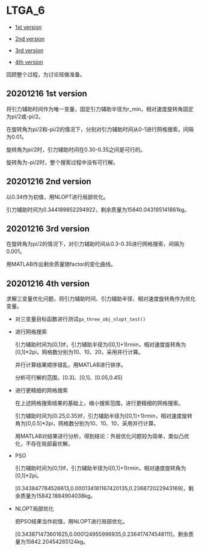 # LTGA_6

* [1st version](#20201216-1st-version)

* [2nd version](#20201216-2nd-version)

* [3rd version](#20201216-3rd-version)

* [4th version](#20201216-4th-version)

回顾整个过程，为讨论班做准备。

## 20201216 1st version

将引力辅助时间作为唯一变量，固定引力辅助半径为r_min，相对速度旋转角固定为pi/2或-pi/2。

在旋转角为pi/2和-pi/2的情况下，分别对引力辅助时间从0-1进行网格搜索，间隔为0.01。

旋转角为pi/2时，引力辅助时间在0.30-0.35之间是可行的。

旋转角为-pi/2时，整个搜索过程中没有可行解。

## 20201216 2nd version

以0.34作为初值，用NLOPT进行局部优化。

引力辅助时间为0.344189852294922，剩余质量为15840.043195141861kg。

## 20201216 3rd version

在旋转角为pi/2的情况下，对引力辅助时间从0.3-0.35进行网格搜索，间隔为0.001。

用MATLAB作出剩余质量随factor的变化曲线。

## 20201216 4th version

求解三变量优化问题，将引力辅助时间、引力辅助半径、相对速度旋转角作为优化变量。

* 对三变量目标函数进行测试`ga_three_obj_nlopt_test()`

* 进行网格搜索

    引力辅助时间为[0,1]tf，引力辅助半径为([0,1]+1)rmin，相对速度旋转角为[0,1]*2pi，网格数分别为10、10、20，采用并行计算。

    并行计算结果顺序错乱，用MATLAB进行排序。

    分析可行解的范围，[0.3]、[0,1]、[0.05,0.45]

* 进行更精细的网格搜索

    在上述网格搜索结果的基础上，缩小搜索范围，进行更精细的网格搜索。
    
    引力辅助时间为[0.25,0.35]tf，引力辅助半径为([0,1]+1)rmin，相对速度旋转角为[0,0.5]*2pi，网格数分别为10、10、10，采用并行计算。

    用MATLAB对结果进行分析，得到结论：外层优化问题较为简单，类似凸优化，不存在局部最优解。

* PSO

    引力辅助时间为[0,1]tf，引力辅助半径为([0,1]+1)rmin，相对速度旋转角为[0,1]*2pi。

    [0.343847784526613,0.000134181167420135,0.236872022943169]，剩余质量为15842.1884904038kg。

* NLOPT局部优化

    把PSO结果当作初值，用NLOPT进行局部优化。

    [0.343871473601625,0.000124955996935,0.236417474548111]，剩余质量为15842.20454265124kg。